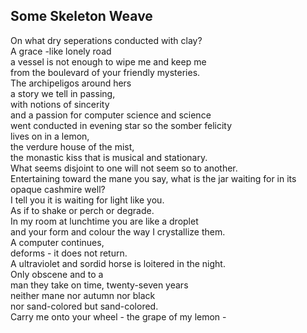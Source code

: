 Some Skeleton Weave
-------------------
On what dry seperations conducted with clay?  
A grace -like lonely road  
a vessel is not enough to wipe me and keep me  
from the boulevard of your friendly mysteries.  
The archipeligos around hers  
a story we tell in passing,  
with notions of sincerity  
and a passion for computer science and science  
went conducted in evening star so the somber felicity  
lives on in a lemon,  
the verdure house of the mist,  
the monastic kiss that is musical and stationary.  
What seems disjoint to one will not seem so to another.  
Entertaining toward the mane you say, what is the jar waiting for in its opaque cashmire well?  
I tell you it is waiting for light like you.  
As if to shake or perch or degrade.  
In my room at lunchtime you are like a droplet  
and your form and colour the way I crystallize them.  
A computer continues,  
deforms - it does not return.  
A ultraviolet and sordid horse is loitered in the night.  
Only obscene and to a  
man they take on time, twenty-seven years  
neither mane nor autumn nor black  
nor sand-colored but sand-colored.  
Carry me onto your wheel - the grape of my lemon -  

